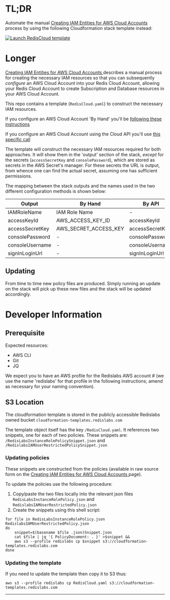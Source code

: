   # TL;DR
  Automate the manual [Creating IAM Entities for AWS Cloud Accounts 
] process by using the following Cloudformation stack template instead:
  
  <a href="https://console.aws.amazon.com/cloudformation/home?#/stacks/new?stackName=RedisCloud&templateURL=https://s3.amazonaws.com/cloudformation-templates.redislabs.com/RedisCloud.yaml">
<img alt="Launch RedisCloud template" src="https://s3.amazonaws.com/cloudformation-examples/cloudformation-launch-stack.png"/>
</a>

# Longer

[Creating IAM Entities for AWS Cloud Accounts 
] describes a manual process for creating the necessary IAM resources so that you can subsequently _configure_ an AWS Cloud Account into your Redis Cloud Account, allowing your Redis Cloud Account to create Subscription and Database resources in your AWS Cloud Account. 

This repo contains a template (`RedisCloud.yaml`) to construct the necessary IAM resources.

If you configure an AWS Cloud Account 'By Hand' you'll be [following these instructions](https://docs.redislabs.com/latest/rc/how-to/view-edit-cloud-account/)

If you configure an AWS Cloud Account using the Cloud API you'll use [this specific call](https://api.redislabs.com/v1/swagger-ui.html#/Cloud%20Accounts/createCloudAccountUsingPOST)
  
The template will construct the necessary IAM resources required for both approaches. It will show them in the 'output' section of the stack, _except_ for the secrets (`accessSecretKey` and `consolePassword`), which are stored as secrets in the AWS Secret's manager. For these secrets the URL is output, from whence one can find the actual secret, assuming one has sufficient permissions.

The mapping between the stack outputs and the names used in the two different configuration methods is shown below:
  
| Output | By Hand | By API|
|---------|---|---|
| IAMRoleName | IAM Role Name | - |
| accessKeyId | AWS_ACCESS_KEY_ID | accessKeyId |
| accessSecretKey | AWS_SECRET_ACCESS_KEY | accessSecretKey |
| consolePassword | - | consolePassword |
| consoleUsername| - | consoleUsername |
| signInLoginUrl | - | signInLoginUrl |

 ## Updating
 From time to time new policy files are produced. Simply running an update on the stack will pick up these new files and the stack will be updated accordingly.
 

# Developer Information

## Prerequisite
 Expected resources:
 - AWS CLI
 - Git
 - JQ
 
 We expect you to have an AWS profile for the Redislabs AWS account # (we use the name 'redislabs' for that profile in the following instructions; amend as necessary for your naming convention).

## S3 Location
 The cloudformation template is stored in the publicly accessible Redislabs owned bucket `cloudformation-templates.redislabs.com`
 
 The template object itself has the key `/RedisCloud.yaml`. It references two snippets, one for each of two policies. These snippets are: `/RedisLabsInstanceRolePolicySnippet.json` and `/RedislabsIAMUserRestrictedPolicySnippet.json`


### Updating policies
 
These snippets are constructed from the policies (available in raw source form on the [Creating IAM Entities for AWS Cloud Accounts 
] page).
 
To update the policies use the following procedure:
 
1. Copy/paste the two files locally into the relevant json files `RedisLabsInstanceRolePolicy.json` and `RedislabsIAMUserRestrictedPolicy.json`
2. Create the snippets using this shell script:

```
for file in RedisLabsInstanceRolePolicy.json RedislabsIAMUserRestrictedPolicy.json
do
	snippet=$(basename $file .json)Snippet.json
	cat $file | jq '{ PolicyDocument: . }' >$snippet &&
	aws s3 --profile redislabs cp $snippet s3://cloudformation-templates.redislabs.com
done
```

### Updating the template

If you need to update the template then copy it to S3 thus:

```
aws s3 --profile redislabs cp RedisCloud.yaml s3://cloudformation-templates.redislabs.com
```

----------
[Creating IAM Entities for AWS Cloud Accounts 
]: https://docs.redislabs.com/latest/rc/how-to/creating-aws-user-redis-enterprise-vpc/
